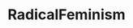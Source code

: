 ---
title: RadicalFeminism
crosslinks:
- autotldr
- Radical_Feminists
- RedPillWomen
- SpaceFeminism
- DeepGreenResistance
- AnyMore
- WorkersVanguard
- racism
- Drama
---
